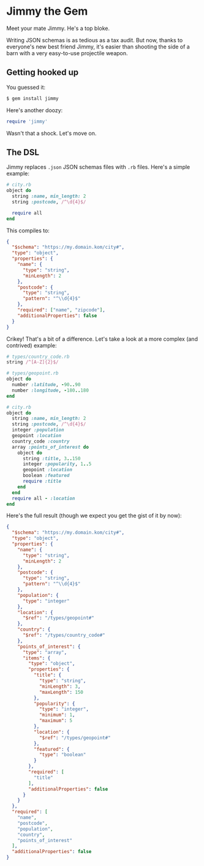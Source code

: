 # Jimmy the Gem

Meet your mate Jimmy. He's a top bloke.

Writing JSON schemas is as tedious as a tax audit. But now, thanks to everyone's new best friend Jimmy, it's easier than shooting the side of a barn with a very easy-to-use projectile weapon.

## Getting hooked up

You guessed it:

```bash
$ gem install jimmy
```

Here's another doozy:

```ruby
require 'jimmy'
```

Wasn't that a shock. Let's move on.

## The DSL

Jimmy replaces `.json` JSON schemas files with `.rb` files. Here's a simple example:

```ruby
# city.rb
object do
  string :name, min_length: 2
  string :postcode, /^\d{4}$/

  require all
end
```

This compiles to:

```json
{
  "$schema": "https://my.domain.kom/city#",
  "type": "object",
  "properties": {
    "name": {
      "type": "string",
      "minLength": 2
    },
    "postcode": {
      "type": "string",
      "pattern": "^\\d{4}$"
    },
    "required": ["name", "zipcode"],
    "additionalProperties": false
  }
}
```

Crikey! That's a bit of a difference. Let's take a look at a more complex (and contrived) example:

```ruby
# types/country_code.rb
string /^[A-Z]{2}$/

# types/geopoint.rb
object do
  number :latitude, -90..90
  number :longitude, -180..180
end

# city.rb
object do
  string :name, min_length: 2
  string :postcode, /^\d{4}$/
  integer :population
  geopoint :location
  country_code :country
  array :points_of_interest do
    object do
      string :title, 3..150
      integer :popularity, 1..5
      geopoint :location
      boolean :featured
      require :title
    end
  end
  require all - :location
end
```

Here's the full result (though we expect you get the gist of it by now):

```json
{
  "$schema": "https://my.domain.kom/city#",
  "type": "object",
  "properties": {
    "name": {
      "type": "string",
      "minLength": 2
    },
    "postcode": {
      "type": "string",
      "pattern": "^\\d{4}$"
    },
    "population": {
      "type": "integer"
    },
    "location": {
      "$ref": "/types/geopoint#"
    },
    "country": {
      "$ref": "/types/country_code#"
    },
    "points_of_interest": {
      "type": "array",
      "items": {
        "type": "object",
        "properties": {
          "title": {
            "type": "string",
            "minLength": 3,
            "maxLength": 150
          },
          "popularity": {
            "type": "integer",
            "minimum": 1,
            "maximum": 5
          },
          "location": {
            "$ref": "/types/geopoint#"
          },
          "featured": {
            "type": "boolean"
          }
        },
        "required": [
          "title"
        ],
        "additionalProperties": false
      }
    }
  },
  "required": [
    "name",
    "postcode",
    "population",
    "country",
    "points_of_interest"
  ],
  "additionalProperties": false
}
```